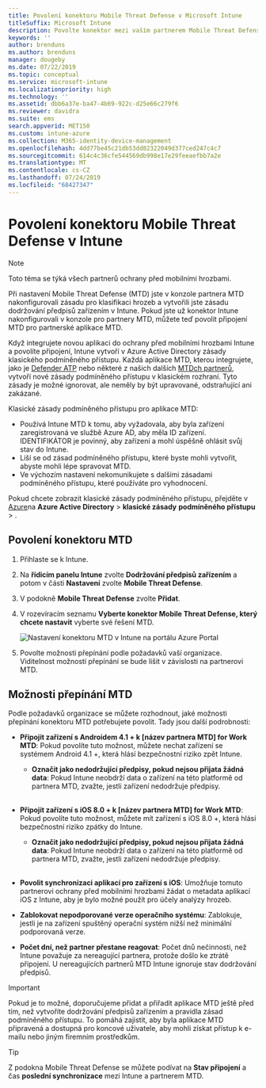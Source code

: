 ```yaml
---
title: Povolení konektoru Mobile Threat Defense v Microsoft Intune
titleSuffix: Microsoft Intune
description: Povolte konektor mezi vaším partnerem Mobile Threat Defense (MTD) a Microsoft Intune.
keywords: ''
author: brenduns
ms.author: brenduns
manager: dougeby
ms.date: 07/22/2019
ms.topic: conceptual
ms.service: microsoft-intune
ms.localizationpriority: high
ms.technology: ''
ms.assetid: dbb6a37e-ba47-4b69-922c-d25e66c279f6
ms.reviewer: davidra
ms.suite: ems
search.appverid: MET150
ms.custom: intune-azure
ms.collection: M365-identity-device-management
ms.openlocfilehash: 4dd77be45c21db53dd82322049d377ced247c4c7
ms.sourcegitcommit: 614c4c36cfe544569db998e17e29feeaefbb7a2e
ms.translationtype: MT
ms.contentlocale: cs-CZ
ms.lasthandoff: 07/24/2019
ms.locfileid: "68427347"
---
```

# <a name="enable-the-mobile-threat-defense-connector-in-intune"></a>Povolení konektoru Mobile Threat Defense v Intune

> [!NOTE] 
> Toto téma se týká všech partnerů ochrany před mobilními hrozbami.

Při nastavení Mobile Threat Defense (MTD) jste v konzole partnera MTD nakonfigurovali zásadu pro klasifikaci hrozeb a vytvořili jste zásadu dodržování předpisů zařízením v Intune. Pokud jste už konektor Intune nakonfigurovali v konzole pro partnery MTD, můžete teď povolit připojení MTD pro partnerské aplikace MTD.

Když integrujete novou aplikaci do ochrany před mobilními hrozbami Intune a povolíte připojení, Intune vytvoří v Azure Active Directory zásady klasického podmíněného přístupu. Každá aplikace MTD, kterou integrujete, jako je [Defender ATP](advanced-threat-protection.md) nebo některé z našich dalších [MTDch partnerů](mobile-threat-defense.md#mobile-threat-defense-partners), vytvoří nové zásady podmíněného přístupu v klasickém rozhraní.  Tyto zásady je možné ignorovat, ale neměly by být upravované, odstraňující ani zakázané.

Klasické zásady podmíněného přístupu pro aplikace MTD: 

- Používá Intune MTD k tomu, aby vyžadovala, aby byla zařízení zaregistrovaná ve službě Azure AD, aby měla ID zařízení. IDENTIFIKÁTOR je povinný, aby zařízení a mohl úspěšně ohlásit svůj stav do Intune.  
- Liší se od zásad podmíněného přístupu, které byste mohli vytvořit, abyste mohli lépe spravovat MTD.
- Ve výchozím nastavení nekomunikujete s dalšími zásadami podmíněného přístupu, které používáte pro vyhodnocení.  

Pokud chcete zobrazit klasické zásady podmíněného přístupu, přejděte v [Azure](https://portal.azure.com/#home)na **Azure Active Directory** > **klasické zásady** **podmíněného přístupu** > .


## <a name="to-enable-the-mtd-connector"></a>Povolení konektoru MTD

1. Přihlaste [](https://go.microsoft.com/fwlink/?linkid=2090973)se k Intune.

4. Na **řídicím panelu Intune** zvolte **Dodržování předpisů zařízením** a potom v části **Nastavení** zvolte **Mobile Threat Defense**.

5. V podokně **Mobile Threat Defense** zvolte **Přidat**.

6. V rozevíracím seznamu **Vyberte konektor Mobile Threat Defense, který chcete nastavit** vyberte své řešení MTD.

    ![Nastavení konektoru MTD v Intune na portálu Azure Portal](./media/enable-mtd-connector-1.png)

7. Povolte možnosti přepínání podle požadavků vaší organizace. Viditelnost možností přepínání se bude lišit v závislosti na partnerovi MTD.

## <a name="mtd-toggle-options"></a>Možnosti přepínání MTD

Podle požadavků organizace se můžete rozhodnout, jaké možnosti přepínání konektoru MTD potřebujete povolit. Tady jsou další podrobnosti:

- **Připojit zařízení s Androidem 4.1 + k [název partnera MTD] for Work MTD**: Pokud povolíte tuto možnost, můžete nechat zařízení se systémem Android 4.1 +, která hlásí bezpečnostní riziko zpět Intune.
  - **Označit jako nedodržující předpisy, pokud nejsou přijata žádná data**: Pokud Intune neobdrží data o zařízení na této platformě od partnera MTD, zvažte, jestli zařízení nedodržuje předpisy.
<br></br>
- **Připojit zařízení s iOS 8.0 + k [název partnera MTD] for Work MTD**: Pokud povolíte tuto možnost, můžete mít zařízení s iOS 8.0 +, která hlásí bezpečnostní riziko zpátky do Intune.
  - **Označit jako nedodržující předpisy, pokud nejsou přijata žádná data**: Pokud Intune neobdrží data o zařízení na této platformě od partnera MTD, zvažte, jestli zařízení nedodržuje předpisy.
<br></br>
- **Povolit synchronizaci aplikací pro zařízení s iOS**: Umožňuje tomuto partnerovi ochrany před mobilními hrozbami žádat o metadata aplikací iOS z Intune, aby je bylo možné použít pro účely analýzy hrozeb.

- **Zablokovat nepodporované verze operačního systému**: Zablokuje, jestli je na zařízení spuštěný operační systém nižší než minimální podporovaná verze.

- **Počet dní, než partner přestane reagovat**: Počet dnů nečinnosti, než Intune považuje za nereagující partnera, protože došlo ke ztrátě připojení. U nereagujících partnerů MTD Intune ignoruje stav dodržování předpisů.

> [!IMPORTANT] 
> Pokud je to možné, doporučujeme přidat a přiřadit aplikace MTD ještě před tím, než vytvoříte dodržování předpisů zařízením a pravidla zásad podmíněného přístupu. To pomáhá zajistit, aby byla aplikace MTD připravená a dostupná pro koncové uživatele, aby mohli získat přístup k e-mailu nebo jiným firemním prostředkům.

> [!TIP]
> Z podokna Mobile Threat Defense se můžete podívat na **Stav připojení** a čas **poslední synchronizace** mezi Intune a partnerem MTD.
